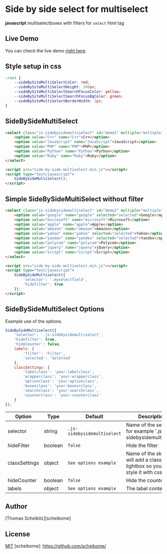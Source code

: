 Side by side select for multiselect
===================================

**javascript** multiselectboxes with filters for `select` html tag

## Live Demo

You can check the live demo [right here](https://scheibome.github.io/side-by-side-multiselect/)

## Style setup in css

~~~css
:root {
    --sideBySiteMultiSelectColor: red;
    --sideBySiteMultiSelectHeight: 200px;
    --sideBySiteMultiSelectSearchFocusColor: yellow;
    --sideBySiteMultiSelectSearchFocusBgColor: green;
    --sideBySiteMultiSelectBorderWidth: 2px;
}
~~~

## SideBySideMultiSelect

~~~html
<select class="js-sidebysidemultiselect" id="demo1" multiple="multiple" name="tools[]">
    <option value="C++" name="C++">C++</option>
    <option value="JavaScript" name="JavaScript">JavaScript</option>
    <option value="PHP" name="PHP">PHP</option>
    <option value="Python" name="Python">Python</option>
    <option value="Ruby" name="Ruby">Ruby</option>
</select>

<script src="side-by-side-multiselect.min.js"></script>
<script type="text/javascript">
    SideBySideMultiselect();
</script>
~~~


## Simple SideBySideMultiSelect without filter

~~~html
<select class="js-sidebysidemultiselect" id="demo2" multiple="multiple" name="tools[]">
    <option value="google" name="google" selected="selected">Google</option>
    <option value="microsoft" name="microsoft">Microsoft</option>
    <option value="apple" name="apple">Apple</option>
    <option value="amazon" name="amazon">Amazon</option>
    <option value="yahoo" name="yahoo" selected="selected">Yahoo</option>
    <option value="yandex" name="yandex" selected="selected">Yandex</option>
    <option value="polycom" name="polycom">Polycom</option>
    <option value="jquery" name="jquery">jQuery</option>
    <option value="script" name="script">Script</option>
</select>

<script src="side-by-side-multiselect.min.js"></script>
<script type="text/javascript">
    SideBySideMultiselect({
        'selector': '.myselectfield',
        'hidefilter': true
    });
</script>
~~~

## SideBySideMultiSelect Options

Example use of the options.

~~~javascript
SideBySideMultiselect({
    'selector': '.js-sidebysidemultiselect',
    'hidefilter': true,
    'hideCounter': false,
    labels: {
        'filter': 'Filter',
        'selected': 'Selected'
    },
    classSettings: {
        'labelclass': 'your-labelclass',
        'wrapperclass': 'your-wrapperclass',
        'optionclass': 'your-optionclass',
        'boxesclass': 'your-boxesrclass',
        'searchclass': 'your-searchclass',
        'counterclass': 'your-counterclass'
    }
});
~~~

| Option | Type | Default | Description |
| --- | --- | --- | --- |
| selector | string | `.js-sidebysidemultiselect` | Name of the selector for example '.js-sidebysidemultiselect' |
| hideFilter | boolean | `false` | Hide the filter |
| classSettings | object | `See options example` | Name of the skin, it will add a class to the lightbox so you can style it with css. |
| hideCounter | boolean | `false` | Hide the counter |
| labels | object | `See options example` | The label content  |

Author
------

[Thomas Scheibitz][scheibome]

License
-------

[MIT](https://opensource.org/licenses/MIT)
[scheibome]: https://github.com/scheibome/
